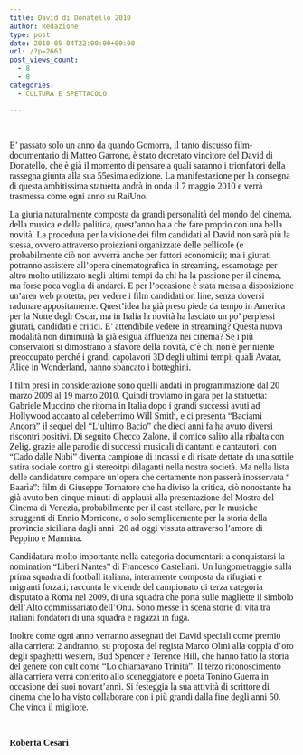 ```yaml
---
title: David di Donatello 2010
author: Redazione
type: post
date: 2010-05-04T22:00:00+00:00
url: /?p=2661
post_views_count:
  - 8
  - 8
categories:
  - CULTURA E SPETTACOLO

---
```

&nbsp;

<p style="margin&#45;bottom: 0cm; font&#45;weight: normal">
  <font face="Times New Roman, serif"><font size="3">E&rsquo; passato solo un anno da quando Gomorra, il tanto discusso film&#45;documentario di Matteo Garrone, &egrave; stato decretato vincitore del David di Donatello, che &egrave; gi&agrave; il momento di pensare a quali saranno i trionfatori della rassegna giunta alla sua 55esima edizione. La manifestazione per la consegna di questa ambitissima statuetta andr&agrave; in onda il 7 maggio 2010 e verr&agrave; trasmessa come ogni anno su RaiUno.</font></font>
</p>

<p style="margin&#45;bottom: 0cm; font&#45;weight: normal">
  <font face="Times New Roman, serif"><font size="3">La giuria naturalmente composta da grandi personalit&agrave; del mondo del cinema, della musica e della politica, quest&rsquo;anno ha a che fare proprio con una bella novit&agrave;. La procedura per la visione dei film candidati al David non sar&agrave; pi&ugrave; la stessa, ovvero attraverso proiezioni organizzate delle pellicole (e probabilmente ci&ograve; non avverr&agrave; anche per fattori economici); ma i giurati potranno assistere all&rsquo;opera cinematografica in streaming, escamotage per altro molto utilizzato negli ultimi tempi da chi ha la passione per il cinema, ma forse poca voglia di andarci. E per l&rsquo;occasione &egrave; stata messa a disposizione un&rsquo;area web protetta, per vedere i film candidati on line, senza doversi radunare appositamente. Quest&rsquo;idea ha gi&agrave; preso piede da tempo in America per la Notte degli Oscar, ma in Italia la novit&agrave; ha lasciato un po&rsquo; perplessi giurati, candidati e critici. E&rsquo; attendibile vedere in streaming? Questa nuova modalit&agrave; non diminuir&agrave; la gi&agrave; esigua affluenza nei cinema? Se i pi&ugrave; conservatori si dimostrano a sfavore della novit&agrave;, c&rsquo;&egrave; chi non &egrave; per niente preoccupato perch&eacute; i grandi capolavori 3D degli ultimi tempi, quali Avatar, Alice in Wonderland, hanno sbancato i botteghini.</font></font>
</p>

<p style="margin&#45;bottom: 0cm; font&#45;weight: normal">
  <font face="Times New Roman, serif"><font size="3">I film presi in considerazione sono quelli andati in programmazione dal 20 marzo 2009 al 19 marzo 2010. Quindi troviamo in gara per la statuetta: Gabriele Muccino che ritorna in Italia dopo i grandi successi avuti ad Hollywood accanto al celeberrimo Will Smith, e ci presenta &ldquo;Baciami Ancora&rdquo; il sequel del &ldquo;L&rsquo;ultimo Bacio&rdquo; che dieci anni fa ha avuto diversi riscontri positivi. Di seguito Checco Zalone, il comico salito alla ribalta con Zelig, grazie alle parodie di successi musicali di cantanti e cantautori, con &ldquo;Cado dalle Nubi&rdquo; diventa campione di incassi e di risate dettate da una sottile satira sociale contro gli stereoitpi dilaganti nella nostra societ&agrave;. Ma nella lista delle candidature compare un&rsquo;opera che certamente non passer&agrave; inosservata &ldquo; Baar&igrave;a&rdquo;: film di Giuseppe Tornatore che ha diviso la critica, ci&ograve; nonostante ha gi&agrave; avuto ben cinque minuti di applausi alla presentazione del Mostra del Cinema di Venezia, probabilmente per il cast stellare, per le musiche struggenti di Ennio Morricone, o solo semplicemente per la storia della provincia siciliana dagli anni &rsquo;20 ad oggi vissuta attraverso l&rsquo;amore di Peppino e Mannina.</font></font>
</p>

<p style="margin&#45;bottom: 0cm; font&#45;weight: normal">
  <font face="Times New Roman, serif"><font size="3">Candidatura molto importante nella categoria documentari: a conquistarsi la nomination &ldquo;Liberi Nantes&rdquo; di Francesco Castellani. Un lungometraggio sulla prima squadra di football italiana, interamente composta da rifugiati e migranti forzati; racconta le vicende del campionato di terza categoria disputato a Roma nel 2009, di una squadra che porta sulle magliette il simbolo dell&rsquo;Alto commissariato dell&rsquo;Onu. Sono messe in scena storie di vita tra italiani fondatori di una squadra e ragazzi in fuga.</font></font>
</p>

<p style="margin&#45;bottom: 0cm; font&#45;weight: normal">
  <font face="Times New Roman, serif"><font size="3">Inoltre come ogni anno verranno assegnati dei David speciali come premio alla carriera: 2 andranno, su proposta del regista Marco Olmi alla coppia d&rsquo;oro degli spaghetti western, Bud Spencer e Terence Hill, che hanno fatto la storia del genere con cult come &ldquo;Lo chiamavano Trinit&agrave;&rdquo;. Il terzo riconoscimento alla carriera verr&agrave; conferito allo sceneggiatore e poeta Tonino Guerra in occasione dei suoi novant&rsquo;anni. Si festeggia la sua attivit&agrave; di scrittore di cinema che lo ha visto collaborare con i pi&ugrave; grandi dalla fine degli anni 50. Che vinca il migliore.</font></font>
</p>

<p style="margin&#45;bottom: 0cm; font&#45;weight: normal">
  &nbsp;
</p>

<p style="margin&#45;bottom: 0cm; font&#45;weight: normal">
  <strong><font face="Times New Roman, serif"><font size="3">Roberta Cesari</font></font></strong>
</p>